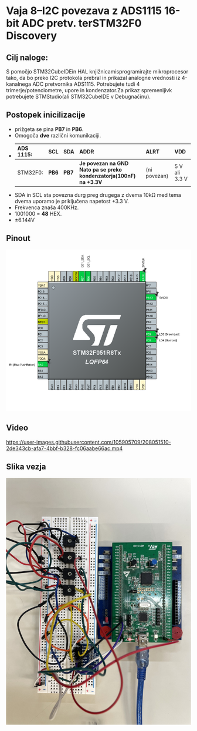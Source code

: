 # Vaja 8–I2C povezava z ADS1115 16-bit ADC pretv. terSTM32F0 Discovery
 
## Cilj naloge:

S pomočjo STM32CubeIDEin HAL knjižnicamisprogramirajte mikroprocesor tako, da bo preko I2C protokola prebral in prikazal analogne vrednosti iz 4-kanalnega ADC pretvornika ADS1115. Potrebujete tudi 4 trimerje/potenciometre, upore in kondenzator.Za prikaz spremenljivk potrebujete STMStudio(ali STM32CubeIDE v Debugnačinu).

## Postopek inicilizacije
- prižgeta se pina **PB7** in **PB6**.
- Omogoča **dve** različni komunikaciji.
- | ADS 1115: 	| SCL     	| SDA     	| ADDR                                                                 	| ALRT         	| VDD           	|
  |-----------	|---------	|---------	|----------------------------------------------------------------------	|--------------	|---------------	|
  | STM32F0:  	| **PB6** 	| **PB7** 	| **Je povezan na GND Nato pa se preko<br> kondenzatorja(100nF) na +3.3V**  	| (ni povezan) 	| 5 V ali 3.3 V 	|
- SDA in SCL sta povezna durg preg drugega z dvema 10kΩ med tema dvema uporamo je priključena napetost +3.3 V.
- Frekvenca znaša 400KHz.
- 1001000 = **48** HEX.
- ±6.144V

## Pinout

![Pinout](media/Screenshot_20221208_182220.png)


## Video

https://user-images.githubusercontent.com/105905709/208051510-2de343cb-afa7-4bbf-b328-fc06aabe66ac.mp4

## Slika vezja



<img src="media/ADA51822-77C2-49C5-A964-88D2E8B5B81C.jpeg" alt="drawing" width="800" class="rotateimg180"/>
